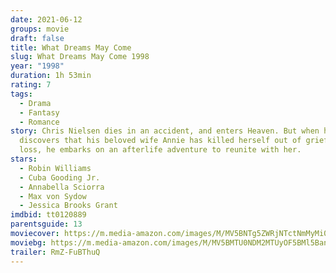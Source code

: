 ```yaml
---
date: 2021-06-12
groups: movie
draft: false
title: What Dreams May Come
slug: What Dreams May Come 1998
year: "1998"
duration: 1h 53min
rating: 7
tags:
  - Drama
  - Fantasy
  - Romance
story: Chris Nielsen dies in an accident, and enters Heaven. But when he
  discovers that his beloved wife Annie has killed herself out of grief over the
  loss, he embarks on an afterlife adventure to reunite with her.
stars:
  - Robin Williams
  - Cuba Gooding Jr.
  - Annabella Sciorra
  - Max von Sydow
  - Jessica Brooks Grant
imdbid: tt0120889
parentsguide: 13
moviecover: https://m.media-amazon.com/images/M/MV5BNTg5ZWRjNTctNmMyMi00NTJmLTg3YjktMzJlMDRiYWQ0MjMzL2ltYWdlXkEyXkFqcGdeQXVyMTQxNzMzNDI@._V1_FMjpg_UX1013_.jpg
moviebg: https://m.media-amazon.com/images/M/MV5BMTU0NDM2MTUyOF5BMl5BanBnXkFtZTgwMjU5ODY3MTE@._V1_FMjpg_UX1280_.jpg
trailer: RmZ-FuBThuQ
---
```

